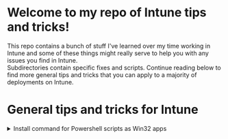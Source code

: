 # Welcome to my repo of Intune tips and tricks!
This repo contains a bunch of stuff I've learned over my time working in Intune and some of these things might really serve to help you with any issues you find in Intune.<br>
Subdirectories contain specific fixes and scripts. Continue reading below to find more general tips and tricks that you can apply to a majority of deployments on Intune. 

# General tips and tricks for Intune 

<details>
<summary>Install command for Powershell scripts as Win32 apps</summary><br>
I see a lot of people online recommending the below as the install command for PS scripts deployed as Win32 apps.<br>

```powershell.exe -noprofile -executionpolicy bypass -file .\SCRIPT.ps1```

However, this uses a 32-bit Powershell host. This is fine if you're deploying to 32 bit machines, but you're more likely to be deploying to 64 bit machines. 
With a 32-bit Powershell host, we are limited on the cmdlets we can use. Instead of the above install command, use this instead to initiate as a 64-bit host.<br>
```%WINDIR%\sysnative\WindowsPowerShell\v1.0\powershell.exe -noprofile -executionpolicy bypass -windowstyle hidden -file .\SCRIPT.ps1```

I have also included the flag to keep the window style hidden since many cmdlets in 64 bit create a Powershell window, which you wouldn't want an end user to see. 
</details>
